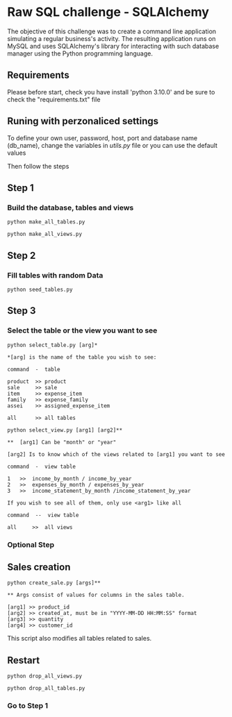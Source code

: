 # Raw SQL challenge - SQLAlchemy

The objective of this challenge was to create a command line application simulating a regular business's activity. The resulting application runs on MySQL and uses SQLAlchemy's library for interacting with such database manager using the Python programming language.

## Requirements

Please before start, check you have install 'python 3.10.0' and be sure to check the "requirements.txt" file

## Runing with perzonaliced settings

To define your own user, password, host, port and database name (db_name), change the variables in *utils.py* file or you can use the default values

Then follow the steps

## Step 1

### Build the database, tables and views

```
python make_all_tables.py

python make_all_views.py
```

## Step 2

### Fill tables with random Data

```
python seed_tables.py
```

## Step 3

### Select the table or the view you want to see

```
python select_table.py [arg]*
```

    *[arg] is the name of the table you wish to see:
    
    command  -  table

    product  >> product 
    sale     >> sale 
    item     >> expense_item 
    family   >> expense_family
    assei    >> assigned_expense_item 

    all      >> all tables

```
python select_view.py [arg1] [arg2]**
```

    
    **  [arg1] Can be "month" or "year"

    [arg2] Is to know which of the views related to [arg1] you want to see

    command  -  view table

    1   >>  income_by_month / income_by_year
    2   >>  expenses_by_month / expenses_by_year
    3   >>  income_statement_by_month /income_statement_by_year

    If you wish to see all of them, only use <arg1> like all

    command  --  view table

    all     >>  all views

### Optional Step
## Sales creation

```
python create_sale.py [args]**
```

    ** Args consist of values for columns in the sales table.

    [arg1] >> product_id
    [arg2] >> created_at, must be in "YYYY-MM-DD HH:MM:SS" format
    [arg3] >> quantity
    [arg4] >> customer_id

This script also modifies all tables related to sales.

## Restart

```
python drop_all_views.py

python drop_all_tables.py
```

### Go to Step 1

